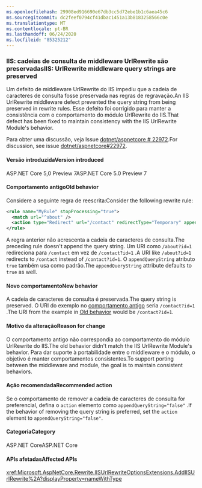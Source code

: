 ```yaml
---
ms.openlocfilehash: 29908ed916690e67db3cc5d72ebe1b1c6aea45c6
ms.sourcegitcommit: dc2feef0794cf41dbac1451a13b8183258566c0e
ms.translationtype: MT
ms.contentlocale: pt-BR
ms.lasthandoff: 06/24/2020
ms.locfileid: "85325212"
---
```

### <a name="iis-urlrewrite-middleware-query-strings-are-preserved"></a><span data-ttu-id="27cda-101">IIS: cadeias de consulta de middleware UrlRewrite são preservadas</span><span class="sxs-lookup"><span data-stu-id="27cda-101">IIS: UrlRewrite middleware query strings are preserved</span></span>

<span data-ttu-id="27cda-102">Um defeito de middleware UrlRewrite do IIS impediu que a cadeia de caracteres de consulta fosse preservada nas regras de regravação.</span><span class="sxs-lookup"><span data-stu-id="27cda-102">An IIS UrlRewrite middleware defect prevented the query string from being preserved in rewrite rules.</span></span> <span data-ttu-id="27cda-103">Esse defeito foi corrigido para manter a consistência com o comportamento do módulo UrlRewrite do IIS.</span><span class="sxs-lookup"><span data-stu-id="27cda-103">That defect has been fixed to maintain consistency with the IIS UrlRewrite Module's behavior.</span></span>

<span data-ttu-id="27cda-104">Para obter uma discussão, veja Issue [dotnet/aspnetcore # 22972](https://github.com/dotnet/aspnetcore/issues/22972).</span><span class="sxs-lookup"><span data-stu-id="27cda-104">For discussion, see issue [dotnet/aspnetcore#22972](https://github.com/dotnet/aspnetcore/issues/22972).</span></span>

#### <a name="version-introduced"></a><span data-ttu-id="27cda-105">Versão introduzida</span><span class="sxs-lookup"><span data-stu-id="27cda-105">Version introduced</span></span>

<span data-ttu-id="27cda-106">ASP.NET Core 5,0 Preview 7</span><span class="sxs-lookup"><span data-stu-id="27cda-106">ASP.NET Core 5.0 Preview 7</span></span>

#### <a name="old-behavior"></a><span data-ttu-id="27cda-107">Comportamento antigo</span><span class="sxs-lookup"><span data-stu-id="27cda-107">Old behavior</span></span>

<span data-ttu-id="27cda-108">Considere a seguinte regra de reescrita:</span><span class="sxs-lookup"><span data-stu-id="27cda-108">Consider the following rewrite rule:</span></span>

```xml
<rule name="MyRule" stopProcessing="true">
  <match url="^about" />
  <action type="Redirect" url="/contact" redirectType="Temporary" appendQueryString="true" />
</rule>
```

<span data-ttu-id="27cda-109">A regra anterior não acrescenta a cadeia de caracteres de consulta.</span><span class="sxs-lookup"><span data-stu-id="27cda-109">The preceding rule doesn't append the query string.</span></span> <span data-ttu-id="27cda-110">Um URI como `/about?id=1` redireciona para `/contact` em vez de `/contact?id=1` .</span><span class="sxs-lookup"><span data-stu-id="27cda-110">A URI like `/about?id=1` redirects to `/contact` instead of `/contact?id=1`.</span></span> <span data-ttu-id="27cda-111">O `appendQueryString` atributo `true` também usa como padrão.</span><span class="sxs-lookup"><span data-stu-id="27cda-111">The `appendQueryString` attribute defaults to `true` as well.</span></span>

#### <a name="new-behavior"></a><span data-ttu-id="27cda-112">Novo comportamento</span><span class="sxs-lookup"><span data-stu-id="27cda-112">New behavior</span></span>

<span data-ttu-id="27cda-113">A cadeia de caracteres de consulta é preservada.</span><span class="sxs-lookup"><span data-stu-id="27cda-113">The query string is preserved.</span></span> <span data-ttu-id="27cda-114">O URI do exemplo no [comportamento antigo](#old-behavior) seria `/contact?id=1` .</span><span class="sxs-lookup"><span data-stu-id="27cda-114">The URI from the example in [Old behavior](#old-behavior) would be `/contact?id=1`.</span></span>

#### <a name="reason-for-change"></a><span data-ttu-id="27cda-115">Motivo da alteração</span><span class="sxs-lookup"><span data-stu-id="27cda-115">Reason for change</span></span>

<span data-ttu-id="27cda-116">O comportamento antigo não correspondia ao comportamento do módulo UrlRewrite do IIS.</span><span class="sxs-lookup"><span data-stu-id="27cda-116">The old behavior didn't match the IIS UrlRewrite Module's behavior.</span></span> <span data-ttu-id="27cda-117">Para dar suporte à portabilidade entre o middleware e o módulo, o objetivo é manter comportamentos consistentes.</span><span class="sxs-lookup"><span data-stu-id="27cda-117">To support porting between the middleware and module, the goal is to maintain consistent behaviors.</span></span>

#### <a name="recommended-action"></a><span data-ttu-id="27cda-118">Ação recomendada</span><span class="sxs-lookup"><span data-stu-id="27cda-118">Recommended action</span></span>

<span data-ttu-id="27cda-119">Se o comportamento de remover a cadeia de caracteres de consulta for preferencial, defina o `action` elemento como `appendQueryString="false"` .</span><span class="sxs-lookup"><span data-stu-id="27cda-119">If the behavior of removing the query string is preferred, set the `action` element to `appendQueryString="false"`.</span></span>

#### <a name="category"></a><span data-ttu-id="27cda-120">Categoria</span><span class="sxs-lookup"><span data-stu-id="27cda-120">Category</span></span>

<span data-ttu-id="27cda-121">ASP.NET Core</span><span class="sxs-lookup"><span data-stu-id="27cda-121">ASP.NET Core</span></span>

#### <a name="affected-apis"></a><span data-ttu-id="27cda-122">APIs afetadas</span><span class="sxs-lookup"><span data-stu-id="27cda-122">Affected APIs</span></span>

<xref:Microsoft.AspNetCore.Rewrite.IISUrlRewriteOptionsExtensions.AddIISUrlRewrite%2A?displayProperty=nameWithType>

<!--

#### Affected APIs

`Overload:Microsoft.AspNetCore.Rewrite.IISUrlRewriteOptionsExtensions.AddIISUrlRewrite`

-->
